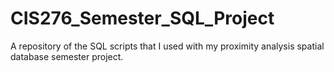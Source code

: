 # CIS276_Semester_SQL_Project
A repository of the SQL scripts that I used with my proximity analysis spatial database semester project.  
